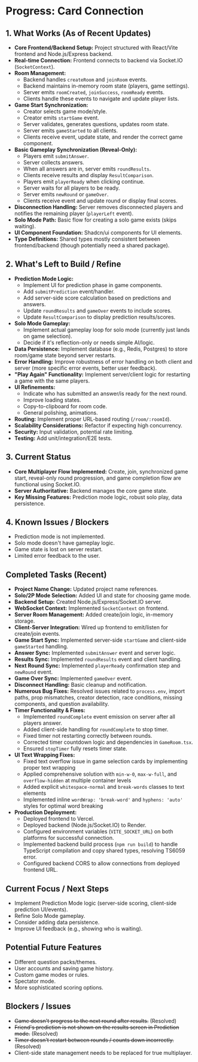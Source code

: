 # Progress: Card Connection

## 1. What Works (As of Recent Updates)

- **Core Frontend/Backend Setup:** Project structured with React/Vite frontend and Node.js/Express backend.
- **Real-time Connection:** Frontend connects to backend via Socket.IO (`SocketContext`).
- **Room Management:**
    - Backend handles `createRoom` and `joinRoom` events.
    - Backend maintains in-memory room state (players, game settings).
    - Server emits `roomCreated`, `joinSuccess`, `roomReady` events.
    - Clients handle these events to navigate and update player lists.
- **Game Start Synchronization:**
    - Creator selects game mode/style.
    - Creator emits `startGame` event.
    - Server validates, generates questions, updates room state.
    - Server emits `gameStarted` to all clients.
    - Clients receive event, update state, and render the correct game component.
- **Basic Gameplay Synchronization (Reveal-Only):**
    - Players emit `submitAnswer`.
    - Server collects answers.
    - When all answers are in, server emits `roundResults`.
    - Clients receive results and display `ResultComparison`.
    - Players emit `playerReady` when clicking continue.
    - Server waits for all players to be ready.
    - Server emits `newRound` or `gameOver`.
    - Clients receive event and update round or display final scores.
- **Disconnection Handling:** Server removes disconnected players and notifies the remaining player (`playerLeft` event).
- **Solo Mode Path:** Basic flow for creating a solo game exists (skips waiting).
- **UI Component Foundation:** Shadcn/ui components for UI elements.
- **Type Definitions:** Shared types mostly consistent between frontend/backend (though potentially need a shared package).

## 2. What's Left to Build / Refine

- **Prediction Mode Logic:**
    - Implement UI for prediction phase in game components.
    - Add `submitPrediction` event/handler.
    - Add server-side score calculation based on predictions and answers.
    - Update `roundResults` and `gameOver` events to include scores.
    - Update `ResultComparison` to display prediction results/scores.
- **Solo Mode Gameplay:**
    - Implement actual gameplay loop for solo mode (currently just lands on game selection).
    - Decide if it's reflection-only or needs simple AI/logic.
- **Data Persistence:** Implement database (e.g., Redis, Postgres) to store room/game state beyond server restarts.
- **Error Handling:** Improve robustness of error handling on both client and server (more specific error events, better user feedback).
- **"Play Again" Functionality:** Implement server/client logic for restarting a game with the same players.
- **UI Refinements:**
    - Indicate who has submitted an answer/is ready for the next round.
    - Improve loading states.
    - Copy-to-clipboard for room code.
    - General polishing, animations.
- **Routing:** Implement proper URL-based routing (`/room/:roomId`).
- **Scalability Considerations:** Refactor if expecting high concurrency.
- **Security:** Input validation, potential rate limiting.
- **Testing:** Add unit/integration/E2E tests.

## 3. Current Status

- **Core Multiplayer Flow Implemented:** Create, join, synchronized game start, reveal-only round progression, and game completion flow are functional using Socket.IO.
- **Server Authoritative:** Backend manages the core game state.
- **Key Missing Features:** Prediction mode logic, robust solo play, data persistence.

## 4. Known Issues / Blockers

- Prediction mode is not implemented.
- Solo mode doesn't have gameplay logic.
- Game state is lost on server restart.
- Limited error feedback to the user.

## Completed Tasks (Recent)

*   **Project Name Change:** Updated project name references.
*   **Solo/2P Mode Selection:** Added UI and state for choosing game mode.
*   **Backend Setup:** Created Node.js/Express/Socket.IO server.
*   **WebSocket Context:** Implemented `SocketContext` on frontend.
*   **Server Room Management:** Added create/join logic, in-memory storage.
*   **Client-Server Integration:** Wired up frontend to emit/listen for create/join events.
*   **Game Start Sync:** Implemented server-side `startGame` and client-side `gameStarted` handling.
*   **Answer Sync:** Implemented `submitAnswer` event and server logic.
*   **Results Sync:** Implemented `roundResults` event and client handling.
*   **Next Round Sync:** Implemented `playerReady` confirmation step and `newRound` event.
*   **Game Over Sync:** Implemented `gameOver` event.
*   **Disconnect Handling:** Basic cleanup and notification.
*   **Numerous Bug Fixes:** Resolved issues related to `process.env`, import paths, prop mismatches, creator detection, race conditions, missing components, and question availability.
*   **Timer Functionality & Fixes:**
    - Implemented `roundComplete` event emission on server after all players answer.
    - Added client-side handling for `roundComplete` to stop timer.
    - Fixed timer not restarting correctly between rounds.
    - Corrected timer countdown logic and dependencies in `GameRoom.tsx`.
    - Ensured `stopTimer` fully resets timer state.
*   **UI Text Wrapping Fixes:**
    - Fixed text overflow issue in game selection cards by implementing proper text wrapping
    - Applied comprehensive solution with `min-w-0`, `max-w-full`, and `overflow-hidden` at multiple container levels
    - Added explicit `whitespace-normal` and `break-words` classes to text elements
    - Implemented inline `wordWrap: 'break-word'` and `hyphens: 'auto'` styles for optimal word breaking
*   **Production Deployment:**
    - Deployed frontend to Vercel.
    - Deployed backend (Node.js/Socket.IO) to Render.
    - Configured environment variables (`VITE_SOCKET_URL`) on both platforms for successful connection.
    - Implemented backend build process (`npm run build`) to handle TypeScript compilation and copy shared types, resolving TS6059 error.
    - Configured backend CORS to allow connections from deployed frontend URL.

## Current Focus / Next Steps

*   Implement Prediction Mode logic (server-side scoring, client-side prediction UI/events).
*   Refine Solo Mode gameplay.
*   Consider adding data persistence.
*   Improve UI feedback (e.g., showing who is waiting).

## Potential Future Features

*   Different question packs/themes.
*   User accounts and saving game history.
*   Custom game modes or rules.
*   Spectator mode.
*   More sophisticated scoring options.

## Blockers / Issues

*   ~~Game doesn't progress to the next round after results.~~ (Resolved)
*   ~~Friend's prediction is not shown on the results screen in Prediction mode.~~ (Resolved)
*   ~~Timer doesn't restart between rounds / counts down incorrectly.~~ (Resolved)
*   Client-side state management needs to be replaced for true multiplayer.
